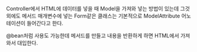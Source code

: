 Controller에서 HTML에 데이터를 넣을 때 Model을 가져와 넣는 방법이 있는데
그것 외에도 메서드 매개변수에 넣는 Form같은 클래스는 기본적으로 ModelAttribute 어노테이션이 들어간다고 한다.

@bean처럼 사용도 가능한데
메서드를 만들고 내용을 반환하게 하면 HTML에서 가져와서 대입한다.

